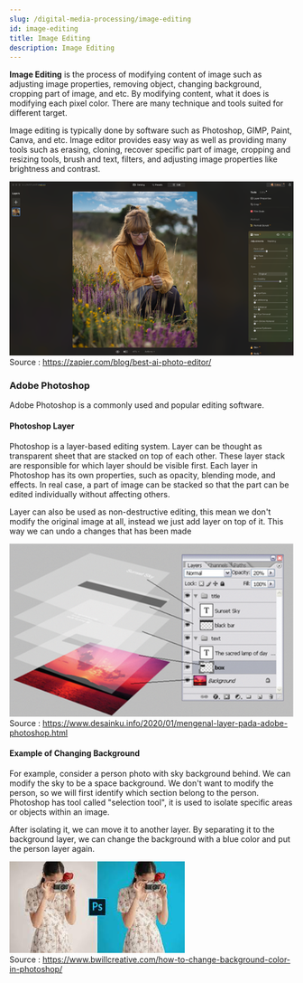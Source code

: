 ```yaml
---
slug: /digital-media-processing/image-editing
id: image-editing
title: Image Editing
description: Image Editing
---
```


**Image Editing** is the process of modifying content of image such as adjusting image properties, removing object, changing background, cropping part of image, and etc. By modifying content, what it does is modifying each pixel color. There are many technique and tools suited for different target.

Image editing is typically done by software such as Photoshop, GIMP, Paint, Canva, and etc. Image editor provides easy way as well as providing many tools such as erasing, cloning, recover specific part of image, cropping and resizing tools, brush and text, filters, and adjusting image properties like brightness and contrast.

![Image editor user interface](./image-editing-example.png)  
Source : https://zapier.com/blog/best-ai-photo-editor/

### Adobe Photoshop

Adobe Photoshop is a commonly used and popular editing software.

#### Photoshop Layer

Photoshop is a layer-based editing system. Layer can be thought as transparent sheet that are stacked on top of each other. These layer stack are responsible for which layer should be visible first. Each layer in Photoshop has its own properties, such as opacity, blending mode, and effects. In real case, a part of image can be stacked so that the part can be edited individually without affecting others.

Layer can also be used as non-destructive editing, this mean we don't modify the original image at all, instead we just add layer on top of it. This way we can undo a changes that has been made

![A layer of image stacked with additional text from editing software](./photoshop-layer.png)  
Source : https://www.desainku.info/2020/01/mengenal-layer-pada-adobe-photoshop.html

#### Example of Changing Background

For example, consider a person photo with sky background behind. We can modify the sky to be a space background. We don't want to modify the person, so we will first identify which section belong to the person. Photoshop has tool called "selection tool", it is used to isolate specific areas or objects within an image.

After isolating it, we can move it to another layer. By separating it to the background layer, we can change the background with a blue color and put the person layer again.

![A person standing in white background is changed to blue background](./photoshop-change-background.jpeg)  
Source : https://www.bwillcreative.com/how-to-change-background-color-in-photoshop/
